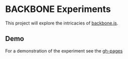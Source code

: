 BACKBONE Experiments
====================

This project will explore the intricacies of
[backbone.js](http://backbonejs.org/ "The backbone.js website").

Demo
----

For a demonstration of the experiment see the
[gh-pages](http://dvberkel.github.com/backbone-experiments/
"Demonstration of the experiments")
